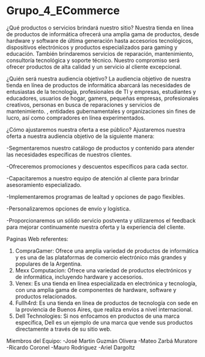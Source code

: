 # Grupo_4_ECommerce

¿Qué productos o servicios brindará nuestro sitio?
Nuestra tienda en línea de productos de informática ofrecerá una amplia gama de productos, desde hardware y software de última generación hasta accesorios tecnológicos, dispositivos electrónicos y productos especializados para gaming y educación. También brindaremos servicios de reparación, mantenimiento, consultoría tecnológica y soporte técnico. Nuestro compromiso será ofrecer productos de alta calidad y un servicio al cliente excepcional.

¿Quién será nuestra audiencia objetivo?
La audiencia objetivo de nuestra tienda en línea de productos de informática abarcará las necesidades de entusiastas de la tecnología, profesionales de TI y empresas, estudiantes y educadores, usuarios de hogar, gamers, pequeñas empresas, profesionales creativos, personas en busca de reparaciones y servicios de mantenimiento. , entidades gubernamentales y organizaciones sin fines de lucro, así como compradores en línea experimentados.

¿Cómo ajustaremos nuestra oferta a ese público?
Ajustaremos nuestra oferta a nuestra audiencia objetivo de la siguiente manera:

-Segmentaremos nuestro catálogo de productos y contenido para atender las necesidades específicas de nuestros clientes.

-Ofreceremos promociones y descuentos específicos para cada sector.

-Capacitaremos a nuestro equipo de atención al cliente para brindar asesoramiento especializado.

-Implementaremos programas de lealtad y opciones de pago flexibles.

-Personalizaremos opciones de envío y logística.

-Proporcionaremos un sólido servicio postventa y utilizaremos el feedback para mejorar continuamente nuestra oferta y la experiencia del cliente.

Paginas Web referentes:

1) CompraGamer: Ofrece una amplia variedad de productos de informática y es una de las plataformas de comercio electrónico más grandes y populares de la Argentina.
2) Mexx Computacion: Ofrece una variedad de productos electrónicos y de informática, incluyendo hardware y accesorios.
3) Venex: Es una tienda en línea especializada en electrónica y tecnología, con una amplia gama de componentes de hardware, software y productos relacionados.
4) Fullh4rd: Es una tienda en línea de productos de tecnología con sede en la proviencia de Buenos Aires, que realiza envíos a nivel internacional.  
5) Dell Technologies: Si nos enfocamos en productos de una marca específica, Dell es un ejemplo de una marca que vende sus productos directamente a través de su sitio web.

Miembros del Equipo:
-José Martin Guzmán Olivera
-Mateo Zarbá Muratore
-Ricardo Coronel
-Mauro Rodriguez
-Ariel Dargoltz

